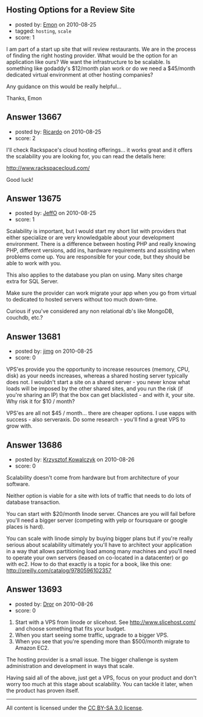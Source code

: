 ## Hosting Options for a Review Site

- posted by: [Emon](https://stackexchange.com/users/-1/3955-emon) on 2010-08-25
- tagged: `hosting`, `scale`
- score: 1

I am part of a start up site that will review restaurants. We are in the process of finding the right hosting provider. What would be the option for an application like ours? We want the infrastructure to be scalable. Is something like godaddy's $12/month plan work or do we need a $45/month dedicated virtual environment at other hosting companies?

Any guidance on this would be really helpful...

Thanks,
Emon


## Answer 13667

- posted by: [Ricardo](https://stackexchange.com/users/-1/42-ricardo) on 2010-08-25
- score: 2

<p>I'll check Rackspace's cloud hosting offerings... it works great and it offers the scalability you are looking for, you can read the details here:</p>

<p><a href="http://www.rackspacecloud.com/" rel="nofollow">http://www.rackspacecloud.com/</a></p>

<p>Good luck!</p>



## Answer 13675

- posted by: [JeffO](https://stackexchange.com/users/-1/1796-jeffo) on 2010-08-25
- score: 1

Scalability is important, but I would start my short list with providers that either specialize or are very knowledgable about your development environment. There is a difference between hosting PHP and really knowing PHP, different versions, add ins, hardware requirements and assisting when problems come up. You are responsible for your code, but they should be able to work with you.

This also applies to the database you plan on using. Many sites charge extra for SQL Server.

Make sure the provider can work migrate your app when you go from virtual to dedicated to hosted servers without too much down-time.

Curious if you've considered any non relational db's like MongoDB, couchdb, etc.?


## Answer 13681

- posted by: [jimg](https://stackexchange.com/users/-1/2380-jimg) on 2010-08-25
- score: 0

VPS'es provide you the opportunity to increase resources (memory, CPU, disk) as your needs increases, whereas a shared hosting server typically does not.  I wouldn't start a site on a shared server - you never know what loads will be imposed by the other shared sites, and you run the risk (if you're sharing an IP) that the box can get blacklisted - and with it, your site.  Why risk it for $10 / month?

VPS'es are all not $45 / month... there are cheaper options.  I use eapps with success - also serveraxis. Do some research - you'll find a great VPS to grow with.  



## Answer 13686

- posted by: [Krzysztof Kowalczyk](https://stackexchange.com/users/-1/3945-krzysztof-kowalczyk) on 2010-08-26
- score: 0

Scalability doesn't come from hardware but from architecture of your software.

Neither option is viable for a site with lots of traffic that needs to do lots of database transaction.

You can start with $20/month linode server. Chances are you will fail before you'll need a bigger server (competing with yelp or foursquare or google places is hard).

You can scale with linode simply by buying bigger plans but if you're really serious about scalability ultimately you'll have to architect your application in a way that allows partitioning load among many machines and you'll need to operate your own servers (leased on co-located in a datacenter) or go with ec2. How to do that exactly is a topic for a book, like this one: http://oreilly.com/catalog/9780596102357



## Answer 13693

- posted by: [Dror](https://stackexchange.com/users/-1/1057-dror) on 2010-08-26
- score: 0

1. Start with a VPS from linode or slicehost.  See http://www.slicehost.com/ and choose something that fits your budget.
2. When you start seeing some traffic, upgrade to a bigger VPS.
3. When you see that you're spending more than $500/month migrate to Amazon EC2.

The hosting provider is a small issue. The bigger challenge is system administration and development in ways that scale. 

Having said all of the above, just get a VPS, focus on your product and don't worry too much at this stage about scalability. You can tackle it later, when the product has proven itself.





---

All content is licensed under the [CC BY-SA 3.0 license](https://creativecommons.org/licenses/by-sa/3.0/).
